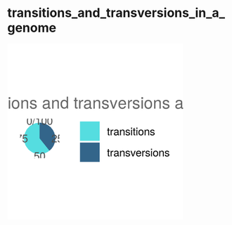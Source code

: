 # transitions_and_transversions_in_a_genome

<img src="https://github.com/lavakin/transitions_and_transversions_in_a_genome/blob/main/charts/adenin.png" alt="drawing" width="400"/>
